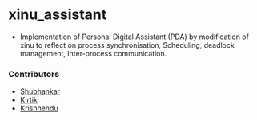 # xinu_assistant

- Implementation of Personal Digital Assistant (PDA) by modification of xinu to reflect on process synchronisation, Scheduling, deadlock management, Inter-process communication.

### Contributors

- [Shubhankar](https://github.com/shobhi1310)
- [Kirtik](https://github.com/krish7777)
- [Krishnendu](https://github.com/kirtikjangale)
